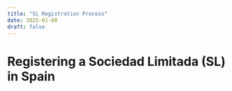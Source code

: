 ```yaml
---
title: "SL Registration Process"
date: 2025-01-08
draft: false
---
```


# Registering a Sociedad Limitada (SL) in Spain
